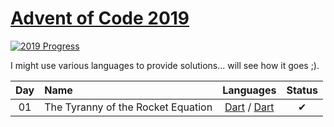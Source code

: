 [Advent of Code 2019](https://adventofcode.com/2019)
========================


[![2019 Progress](https://img.shields.io/endpoint?url=https://raw.githubusercontent.com/bialas1993/AdventOfCode2019/master/.github/badges.json)](./src/)

I might use various languages to provide solutions... will see how it goes ;).

| Day | Name                                                         |                                Languages                              | Status |
|:---:|:-------------------------------------------------------------|:----------------------------------------------------------------------:|:------:|
| 01  | The Tyranny of the Rocket Equation                           | [Dart](bin/day01/day01a.dart) / [Dart](bin/day01/day01b.dart)  |    ✔   |